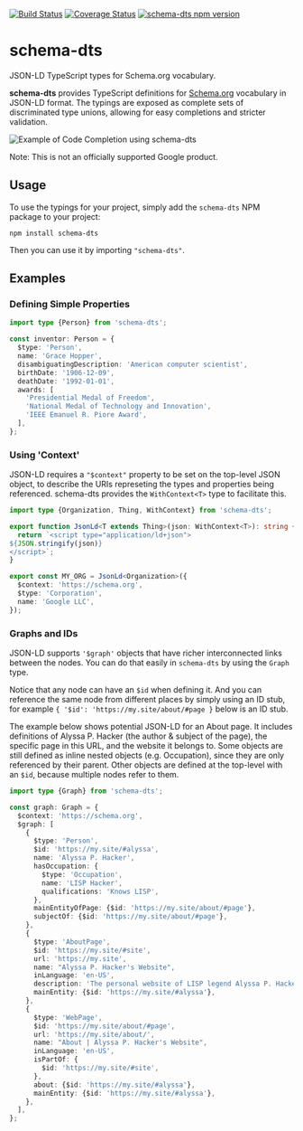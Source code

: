 [![Build Status](https://github.com/google/schema-dts/actions/workflows/ci.yml/badge.svg)](https://github.com/google/schema-dts/actions/workflows/ci.yml)
[![Coverage Status](https://coveralls.io/repos/github/google/schema-dts/badge.svg?branch=main)](https://coveralls.io/github/google/schema-dts?branch=main)
[![schema-dts npm version](https://badge.fury.io/js/schema-dts.svg)](https://www.npmjs.com/package/schema-dts)

# schema-dts

JSON-LD TypeScript types for Schema.org vocabulary.

**schema-dts** provides TypeScript definitions for
[Schema.org](https://schema.org/) vocabulary in JSON-LD format. The typings are
exposed as complete sets of discriminated type unions, allowing for easy
completions and stricter validation.

![Example of Code Completion using schema-dts](https://raw.githubusercontent.com/google/schema-dts/HEAD/example-1.gif)

Note: This is not an officially supported Google product.

## Usage

To use the typings for your project, simply add the `schema-dts` NPM package to
your project:

```command
npm install schema-dts
```

Then you can use it by importing `"schema-dts"`.

## Examples

### Defining Simple Properties

```ts
import type {Person} from 'schema-dts';

const inventor: Person = {
  $type: 'Person',
  name: 'Grace Hopper',
  disambiguatingDescription: 'American computer scientist',
  birthDate: '1906-12-09',
  deathDate: '1992-01-01',
  awards: [
    'Presidential Medal of Freedom',
    'National Medal of Technology and Innovation',
    'IEEE Emanuel R. Piore Award',
  ],
};
```

### Using 'Context'

JSON-LD requires a `"$context"` property to be set on the top-level JSON object,
to describe the URIs represeting the types and properties being referenced.
schema-dts provides the `WithContext<T>` type to facilitate this.

```ts
import type {Organization, Thing, WithContext} from 'schema-dts';

export function JsonLd<T extends Thing>(json: WithContext<T>): string {
  return `<script type="application/ld+json">
${JSON.stringify(json)}
</script>`;
}

export const MY_ORG = JsonLd<Organization>({
  $context: 'https://schema.org',
  $type: 'Corporation',
  name: 'Google LLC',
});
```

### Graphs and IDs

JSON-LD supports `'$graph'` objects that have richer interconnected links
between the nodes. You can do that easily in `schema-dts` by using the `Graph`
type.

Notice that any node can have an `$id` when defining it. And you can reference
the same node from different places by simply using an ID stub, for example
`{ '$id': 'https://my.site/about/#page }` below is an ID stub.

The example below shows potential JSON-LD for an About page. It includes
definitions of Alyssa P. Hacker (the author & subject of the page), the specific
page in this URL, and the website it belongs to. Some objects are still defined
as inline nested objects (e.g. Occupation), since they are only referenced by
their parent. Other objects are defined at the top-level with an `$id`, because
multiple nodes refer to them.

```ts
import type {Graph} from 'schema-dts';

const graph: Graph = {
  $context: 'https://schema.org',
  $graph: [
    {
      $type: 'Person',
      $id: 'https://my.site/#alyssa',
      name: 'Alyssa P. Hacker',
      hasOccupation: {
        $type: 'Occupation',
        name: 'LISP Hacker',
        qualifications: 'Knows LISP',
      },
      mainEntityOfPage: {$id: 'https://my.site/about/#page'},
      subjectOf: {$id: 'https://my.site/about/#page'},
    },
    {
      $type: 'AboutPage',
      $id: 'https://my.site/#site',
      url: 'https://my.site',
      name: "Alyssa P. Hacker's Website",
      inLanguage: 'en-US',
      description: 'The personal website of LISP legend Alyssa P. Hacker',
      mainEntity: {$id: 'https://my.site/#alyssa'},
    },
    {
      $type: 'WebPage',
      $id: 'https://my.site/about/#page',
      url: 'https://my.site/about/',
      name: "About | Alyssa P. Hacker's Website",
      inLanguage: 'en-US',
      isPartOf: {
        $id: 'https://my.site/#site',
      },
      about: {$id: 'https://my.site/#alyssa'},
      mainEntity: {$id: 'https://my.site/#alyssa'},
    },
  ],
};
```
